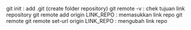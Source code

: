 git init : add .git (create folder repository)
git remote -v : chek tujuan link repository
    git remote add origin LINK_REPO : memasukkan link repo
    git remote git remote set-url origin LINK_REPO   : mengubah link repo
    
    

